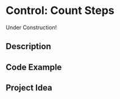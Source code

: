 # Control:   Count Steps

<!-- Write here -->

Under Construction!

## Description

<!-- Write here -->

## Code Example

<!-- Write here -->

## Project Idea

<!-- Write here -->



